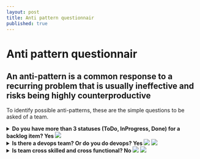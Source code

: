 ```yaml
---
layout: post
title: Anti pattern questionnair
published: true
---
```

# Anti pattern questionnair
## An anti-pattern is a common response to a recurring problem that is usually ineffective and risks being highly counterproductive


To identify possible anti-patterns, these are the simple questions to be asked of a team.

<details>
  <summary><b>Do you have more than 3 statuses (ToDo, InProgress, Done) for a backlog item? Yes </b> <img src="https://img.shields.io/badge/Anti-Agile-red.svg"></summary>
  <ul>
  <li> <a href="https://agilemanifesto.org">Agile manifesto</a> emphasizes a working product over complicated process.With a multi status complex workflow, a large process overhead is added rather than creation of working product  </li>
  <li> Statuses are driven by a workflow. Too many statuses in a workflow means:  
    <ol>
     <li> If time spent in each status is worth recording, then too many statuses combined together indicate a longer, hence anti-Agile iteration
       <ul>
       <li>The fundamental Agility principle is FAIL FAST, LEARN AND APPLY CORRECTION FAST</li>
       <li>Longer iteration make failures correction longer (more work piled up due to longer iteration) & later (longer iteration to realize failure)</li>
       </ul>
      </li>
     <li> Too many stauses and complicated process can be hard for tem to remember and follow and can cause <br/>
       <a href="http://www.youtube.com/watch?v=Bw5LuY31C7w"><img src="https://raw.githubusercontent.com/vjavle/vjavle.github.io/master/assets/images/confusion.png" alt="Confusion" width="377" height="273"></a>
     </li>
    </ol>      
  </li>  
  <li>  Many teams start with multistage workflow approach with a goal of ultra optimizing time spent on each stage. This needs elaborate <b>time capture</b> and <b>reporting</b> mechanism for every workflow stage. This is a large process management overhead, which defeats the purpose of simplicity in Agility.As is software is complex, some waste is inevitable. The point of smaller Agile iteration (e.g. Sprint) is to accept but reduce the waste   </li>
  </ul>
</details>

<details>
  <summary><b>Is there a devops team? Or do you do devops?  Yes </b> <img src="https://img.shields.io/badge/Anti-Agile-red.svg"> <img src="https://img.shields.io/badge/Anti-devops-red.svg"></summary>
    <ul>
      <li>devops is a culture, not a team</li>
      <li>You don't DO devops. You adopt devops culture</li>
      <li>If you have a devops team, You do not have devops culture. The devops team is a renamed CI/CD or release team</li>
      <li>devops is cultural transformation of removing boundaries between development (including testing) and operations (infrastructure provisioning, post deployment support)</li>
    </ul>      
</details>

<details>
  <summary><b>Is team cross skilled and cross functional?  No </b> <img src="https://img.shields.io/badge/Anti-Agile-red.svg"> <img src="https://img.shields.io/badge/Anti-devops-red.svg"></summary>
    <ul>
    <li>Cross skilled - when each team member of the team can work on at least 2 layers of a functional stack (e.g. UI and Services or Services and DB or DB and Infrastructure code)</li>
    <li>Cross functional - when a developer can function as a tester or vice versa or each team member perform a function of production support</li>
    <li>Is there a separate database team? Or is there a separate testing team? If you do, the spirit of continuous integration is lost right there</li>
    <li>Loss of continuous integration leads to anti agile (time lost waiting for other layer team to complete their work, only then to be integrated)</li>
    </ul>      
</details>
